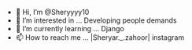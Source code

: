 - 👋 Hi, I’m @Sheryyyy10
- 👀 I’m interested in ... Developing people demands 
- 🌱 I’m currently learning ... Django 
- 📫 How to reach me ... |Sheryar._.zahoor| instagram 

<!---
Sheryyyy10/Sheryyyy10 is a ✨ special ✨ repository because its `README.md` (this file) appears on your GitHub profile.
You can click the Preview link to take a look at your changes.
--->
